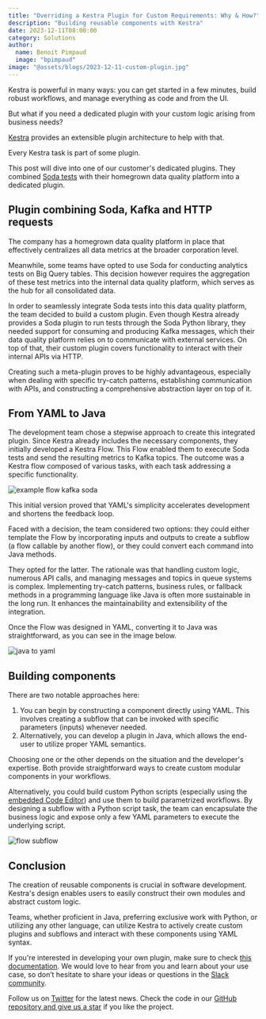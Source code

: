 ```yaml
---
title: "Overriding a Kestra Plugin for Custom Requirements: Why & How?"
description: "Building reusable components with Kestra"
date: 2023-12-11T08:00:00
category: Solutions
author:
  name: Benoit Pimpaud
  image: "bpimpaud"
image: "@assets/blogs/2023-12-11-custom-plugin.jpg"
---
```


Kestra is powerful in many ways: you can get started in a few minutes, build robust workflows, and manage everything as code and from the UI.

But what if you need a dedicated plugin with your custom logic arising from business needs?

[Kestra](https://github.com/kestra-io/kestra) provides an extensible plugin architecture to help with that.

Every Kestra task is part of some plugin.

This post will dive into one of our customer's dedicated plugins. They combined [Soda tests](https://www.soda.io/) with their homegrown data quality platform into a dedicated plugin.

## Plugin combining Soda, Kafka and HTTP requests

The company has a homegrown data quality platform in place that effectively centralizes all data metrics at the broader corporation level.

Meanwhile, some teams have opted to use Soda for conducting analytics tests on Big Query tables. This decision however requires the aggregation of these test metrics into the internal data quality platform, which serves as the hub for all consolidated data.

In order to seamlessly integrate Soda tests into this data quality platform, the team decided to build a custom plugin. Even though Kestra already provides a Soda plugin to run tests through the Soda Python library, they needed support for consuming and producing Kafka messages, which their data quality platform relies on to communicate with external services. On top of that, their custom plugin covers functionality to interact with their internal APIs via HTTP.


Creating such a meta-plugin proves to be highly advantageous, especially when dealing with specific try-catch patterns, establishing communication with APIs, and constructing a comprehensive abstraction layer on top of it.


## From YAML to Java

The development team chose a stepwise approach to create this integrated plugin. Since Kestra already includes the necessary components, they initially developed a Kestra Flow. This Flow enabled them to execute Soda tests and send the resulting metrics to Kafka topics. The outcome was a Kestra flow composed of various tasks, with each task addressing a specific functionality.

![example flow kafka soda](@assets/blogs/2023-12-11-custom-plugin/soda_kafka.jpg)

This initial version proved that YAML's simplicity accelerates development and shortens the feedback loop.

Faced with a decision, the team considered two options: they could either template the Flow by incorporating inputs and outputs to create a subflow (a flow callable by another flow), or they could convert each command into Java methods.

They opted for the latter. The rationale was that handling custom logic, numerous API calls, and managing messages and topics in queue systems is complex. Implementing try-catch patterns, business rules, or fallback methods in a programming language like Java is often more sustainable in the long run. It enhances the maintainability and extensibility of the integration.

Once the Flow was designed in YAML, converting it to Java was straightforward, as you can see in the image below.

![java to yaml](@assets/blogs/2023-12-11-custom-plugin/java_to_yaml.png)

## Building components

There are two notable approaches here:

1. You can begin by constructing a component directly using YAML. This involves creating a subflow that can be invoked with specific parameters (inputs) whenever needed.
2. Alternatively, you can develop a plugin in Java, which allows the end-user to utilize proper YAML semantics.

Choosing one or the other depends on the situation and the developer's expertise. Both provide straightforward ways to create custom modular components in your workflows.

Alternatively, you could build custom Python scripts (especially using the [embedded Code Editor](https://kestra.io/docs/developer-guide/namespace-files)) and use them to build parametrized workflows. By designing a subflow with a Python script task, the team can encapsulate the business logic and expose only a few YAML parameters to execute the underlying script.

![flow subflow](@assets/blogs/2023-12-11-custom-plugin/flow_subflow.jpg)

## Conclusion

The creation of reusable components is crucial in software development. Kestra's design enables users to easily construct their own modules and abstract custom logic.

Teams, whether proficient in Java, preferring exclusive work with Python, or utilizing any other language, can utilize Kestra to actively create custom plugins and subflows and interact with these components using YAML syntax.

If you're interested in developing your own plugin, make sure to check [this documentation](https://kestra.io/docs/plugin-developer-guide). We would love to hear from you and learn about your use case, so don’t hesitate to share your ideas or questions in the [Slack community](http://kestra.io/slack).

Follow us on [Twitter](https://twitter.com/kestra_io) for the latest news. Check the code in our [GitHub repository and give us a star](https://github.com/kestra-io/kestra) if you like the project.